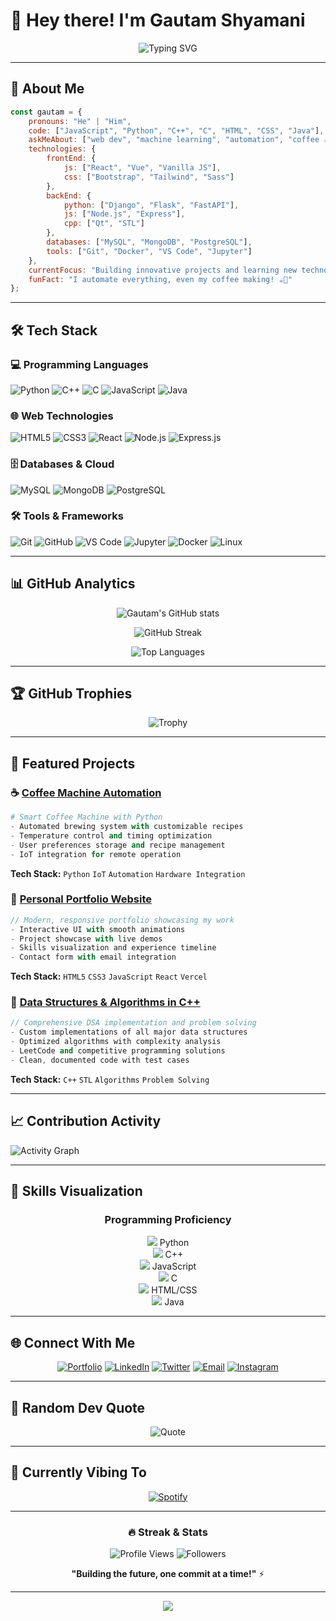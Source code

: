 # 💫 Hey there! I'm Gautam Shyamani 

<div align="center">
  
![Typing SVG](https://readme-typing-svg.herokuapp.com?font=Fira+Code&pause=1000&color=36BCF7&center=true&vCenter=true&width=435&lines=Full+Stack+Developer;Problem+Solver;Coffee+Machine+Creator;Always+Learning+New+Technologies)

</div>

---

## 🚀 About Me

```javascript
const gautam = {
    pronouns: "He" | "Him",
    code: ["JavaScript", "Python", "C++", "C", "HTML", "CSS", "Java"],
    askMeAbout: ["web dev", "machine learning", "automation", "coffee ☕"],
    technologies: {
        frontEnd: {
            js: ["React", "Vue", "Vanilla JS"],
            css: ["Bootstrap", "Tailwind", "Sass"]
        },
        backEnd: {
            python: ["Django", "Flask", "FastAPI"],
            js: ["Node.js", "Express"],
            cpp: ["Qt", "STL"]
        },
        databases: ["MySQL", "MongoDB", "PostgreSQL"],
        tools: ["Git", "Docker", "VS Code", "Jupyter"]
    },
    currentFocus: "Building innovative projects and learning new technologies",
    funFact: "I automate everything, even my coffee making! ☕🤖"
};
```

---

## 🛠️ Tech Stack

### 💻 Programming Languages
![Python](https://img.shields.io/badge/Python-3776AB?style=for-the-badge&logo=python&logoColor=white)
![C++](https://img.shields.io/badge/C%2B%2B-00599C?style=for-the-badge&logo=c%2B%2B&logoColor=white)
![C](https://img.shields.io/badge/C-00599C?style=for-the-badge&logo=c&logoColor=white)
![JavaScript](https://img.shields.io/badge/JavaScript-F7DF1E?style=for-the-badge&logo=javascript&logoColor=black)
![Java](https://img.shields.io/badge/Java-ED8B00?style=for-the-badge&logo=java&logoColor=white)

### 🌐 Web Technologies
![HTML5](https://img.shields.io/badge/HTML5-E34F26?style=for-the-badge&logo=html5&logoColor=white)
![CSS3](https://img.shields.io/badge/CSS3-1572B6?style=for-the-badge&logo=css3&logoColor=white)
![React](https://img.shields.io/badge/React-20232A?style=for-the-badge&logo=react&logoColor=61DAFB)
![Node.js](https://img.shields.io/badge/Node.js-43853D?style=for-the-badge&logo=node.js&logoColor=white)
![Express.js](https://img.shields.io/badge/Express.js-404D59?style=for-the-badge)

### 🗄️ Databases & Cloud
![MySQL](https://img.shields.io/badge/MySQL-00000F?style=for-the-badge&logo=mysql&logoColor=white)
![MongoDB](https://img.shields.io/badge/MongoDB-4EA94B?style=for-the-badge&logo=mongodb&logoColor=white)
![PostgreSQL](https://img.shields.io/badge/PostgreSQL-316192?style=for-the-badge&logo=postgresql&logoColor=white)

### 🛠️ Tools & Frameworks
![Git](https://img.shields.io/badge/Git-F05032?style=for-the-badge&logo=git&logoColor=white)
![GitHub](https://img.shields.io/badge/GitHub-100000?style=for-the-badge&logo=github&logoColor=white)
![VS Code](https://img.shields.io/badge/VS_Code-0078D4?style=for-the-badge&logo=visual%20studio%20code&logoColor=white)
![Jupyter](https://img.shields.io/badge/Jupyter-F37626?style=for-the-badge&logo=jupyter&logoColor=white)
![Docker](https://img.shields.io/badge/Docker-2496ED?style=for-the-badge&logo=docker&logoColor=white)
![Linux](https://img.shields.io/badge/Linux-FCC624?style=for-the-badge&logo=linux&logoColor=black)

---

## 📊 GitHub Analytics

<div align="center">
  
![Gautam's GitHub stats](https://github-readme-stats.vercel.app/api?username=gautamshyamani&show_icons=true&theme=tokyonight&hide_border=true&count_private=true)

![GitHub Streak](https://github-readme-streak-stats.herokuapp.com/?user=gautamshyamani&theme=tokyonight&hide_border=true)

![Top Languages](https://github-readme-stats.vercel.app/api/top-langs/?username=gautamshyamani&layout=compact&theme=tokyonight&hide_border=true&langs_count=8)

</div>

---

## 🏆 GitHub Trophies
<div align="center">
  
![Trophy](https://github-profile-trophy.vercel.app/?username=gautamshyamani&theme=tokyonight&no-frame=true&row=1&column=6)

</div>

---

## 🎯 Featured Projects

### ☕ [Coffee Machine Automation](https://github.com/gautamshyamani/coffee-machine-python)
```python
# Smart Coffee Machine with Python
- Automated brewing system with customizable recipes
- Temperature control and timing optimization  
- User preferences storage and recipe management
- IoT integration for remote operation
```
**Tech Stack:** `Python` `IoT` `Automation` `Hardware Integration`

### 🌟 [Personal Portfolio Website](https://gautamshyamani-portfolio.vercel.app)
```javascript
// Modern, responsive portfolio showcasing my work
- Interactive UI with smooth animations
- Project showcase with live demos
- Skills visualization and experience timeline
- Contact form with email integration
```
**Tech Stack:** `HTML5` `CSS3` `JavaScript` `React` `Vercel`

### 🔧 [Data Structures & Algorithms in C++](https://github.com/gautamshyamani/dsa-cpp)
```cpp
// Comprehensive DSA implementation and problem solving
- Custom implementations of all major data structures
- Optimized algorithms with complexity analysis  
- LeetCode and competitive programming solutions
- Clean, documented code with test cases
```
**Tech Stack:** `C++` `STL` `Algorithms` `Problem Solving`

---

## 📈 Contribution Activity

![Activity Graph](https://github-readme-activity-graph.vercel.app/graph?username=gautamshyamani&theme=tokyo-night&hide_border=true)

---

## 🎨 Skills Visualization

<div align="center">

### Programming Proficiency
![](https://geps.dev/progress/90?dangerColor=800909&warningColor=ff9500&successColor=006600) Python  
![](https://geps.dev/progress/85?dangerColor=800909&warningColor=ff9500&successColor=006600) C++  
![](https://geps.dev/progress/80?dangerColor=800909&warningColor=ff9500&successColor=006600) JavaScript  
![](https://geps.dev/progress/75?dangerColor=800909&warningColor=ff9500&successColor=006600) C  
![](https://geps.dev/progress/85?dangerColor=800909&warningColor=ff9500&successColor=006600) HTML/CSS  
![](https://geps.dev/progress/70?dangerColor=800909&warningColor=ff9500&successColor=006600) Java  

</div>

---

## 🌐 Connect With Me

<div align="center">

[![Portfolio](https://img.shields.io/badge/Portfolio-FF5722?style=for-the-badge&logo=google-chrome&logoColor=white)](https://gautamshyamani-portfolio.vercel.app)
[![LinkedIn](https://img.shields.io/badge/LinkedIn-0077B5?style=for-the-badge&logo=linkedin&logoColor=white)](https://linkedin.com/in/gautamshyamani)
[![Twitter](https://img.shields.io/badge/Twitter-1DA1F2?style=for-the-badge&logo=twitter&logoColor=white)](https://twitter.com/gautamshyamani)
[![Email](https://img.shields.io/badge/Email-D14836?style=for-the-badge&logo=gmail&logoColor=white)](mailto:gautamshyamani@gmail.com)
[![Instagram](https://img.shields.io/badge/Instagram-E4405F?style=for-the-badge&logo=instagram&logoColor=white)](https://instagram.com/gautamshyamani)

</div>

---

## 💭 Random Dev Quote

<div align="center">

![Quote](https://quotes-github-readme.vercel.app/api?type=horizontal&theme=tokyonight)

</div>

---

## 🎵 Currently Vibing To
<div align="center">

[![Spotify](https://novatorem-kyzbk7wxl-bardiesel.vercel.app/api/spotify)](https://open.spotify.com/user/gautamshyamani)

</div>

---

<div align="center">

### 🔥 Streak & Stats
![Profile Views](https://komarev.com/ghpvc/?username=gautamshyamani&label=Profile%20Views&color=0e75b6&style=flat)
![Followers](https://img.shields.io/github/followers/gautamshyamani?label=Followers&style=social)

**"Building the future, one commit at a time!"** ⚡

</div>

---

<div align="center">
  <img src="https://capsule-render.vercel.app/api?type=waving&color=gradient&height=100&section=footer"/>
</div>
